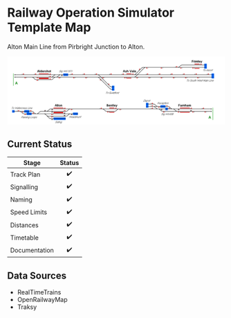 # Railway Operation Simulator Template Map 
Alton Main Line from Pirbright Junction to Alton.

![Image of Current State of Map](Images/Alton.bmp)

## Current Status

| Stage         | Status        |
| ------------- |:-------------:|
| Track Plan     | :heavy_check_mark: |
| Signalling      | :heavy_check_mark:      |
| Naming | :heavy_check_mark:      |
| Speed Limits | :heavy_check_mark: |
| Distances | :heavy_check_mark: |
| Timetable | :heavy_check_mark: |
| Documentation | :heavy_check_mark: |


## Data Sources

- RealTimeTrains
- OpenRailwayMap
- Traksy

